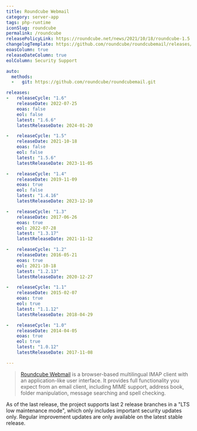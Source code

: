 ```yaml
---
title: Roundcube Webmail
category: server-app
tags: php-runtime
iconSlug: roundcube
permalink: /roundcube
releasePolicyLink: https://roundcube.net/news/2021/10/18/roundcube-1.5.0-released
changelogTemplate: https://github.com/roundcube/roundcubemail/releases/tag/__LATEST__
eoasColumn: true
releaseDateColumn: true
eolColumn: Security Support

auto:
  methods:
  -   git: https://github.com/roundcube/roundcubemail.git

releases:
-   releaseCycle: "1.6"
    releaseDate: 2022-07-25
    eoas: false
    eol: false
    latest: "1.6.6"
    latestReleaseDate: 2024-01-20

-   releaseCycle: "1.5"
    releaseDate: 2021-10-18
    eoas: false
    eol: false
    latest: "1.5.6"
    latestReleaseDate: 2023-11-05

-   releaseCycle: "1.4"
    releaseDate: 2019-11-09
    eoas: true
    eol: false
    latest: "1.4.16"
    latestReleaseDate: 2023-12-10

-   releaseCycle: "1.3"
    releaseDate: 2017-06-26
    eoas: true
    eol: 2022-07-28
    latest: "1.3.17"
    latestReleaseDate: 2021-11-12

-   releaseCycle: "1.2"
    releaseDate: 2016-05-21
    eoas: true
    eol: 2021-10-18
    latest: "1.2.13"
    latestReleaseDate: 2020-12-27

-   releaseCycle: "1.1"
    releaseDate: 2015-02-07
    eoas: true
    eol: true
    latest: "1.1.12"
    latestReleaseDate: 2018-04-29

-   releaseCycle: "1.0"
    releaseDate: 2014-04-05
    eoas: true
    eol: true
    latest: "1.0.12"
    latestReleaseDate: 2017-11-08

---
```


> [Roundcube Webmail](https://roundcube.net/) is a browser-based multilingual IMAP client with an
> application-like user interface. It provides full functionality you expect from an email client,
> including MIME support, address book, folder manipulation, message searching and spell checking.

As of the last release, the project supports last 2 release branches in a "LTS low maintenance
mode", which only includes important security updates only. Regular improvement updates are only
available on the latest stable release.
